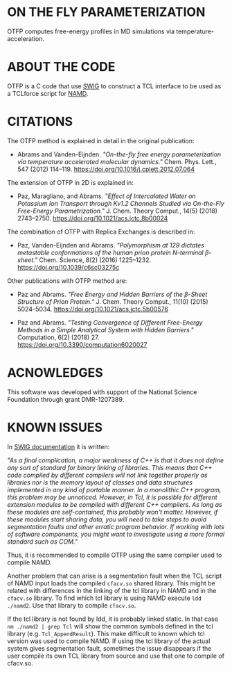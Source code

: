 # ON THE FLY PARAMETERIZATION 

OTFP computes free-energy profiles in MD simulations via temperature-acceleration. 

# ABOUT THE CODE

OTFP is a C code that use [SWIG](http://www.swig.org) to construct a TCL interface to be used as a
TCLforce script for [NAMD](www.ks.uiuc.edu/Research/namd).




# CITATIONS

The OTFP method is explained in detail in the original publication:

- Abrams and Vanden-Eijnden. 
_"On-the-fly free energy parameterization via temperature accelerated molecular
dynamics."_
Chem. Phys. Lett., 547 (2012) 114–119. https://doi.org/10.1016/j.cplett.2012.07.064

The extension of OTFP in 2D is explained in:

- Paz, Maragliano, and Abrams. 
_"Effect of Intercalated Water on Potassium Ion Transport through Kv1.2
Channels Studied via On-the-Fly Free-Energy Parametrization."_
J. Chem. Theory Comput., 14(5) (2018) 2743–2750. https://doi.org/10.1021/acs.jctc.8b00024
 
The combination of OTFP with Replica Exchanges is described in:

- Paz, Vanden-Eijnden and Abrams. 
_"Polymorphism at 129 dictates metastable conformations of the human prion
protein N-terminal β-sheet."_ 
Chem. Science, 8(2) (2016) 1225–1232. https://doi.org/10.1039/c6sc03275c
 
Other publications with OTFP method are:

- Paz and Abrams. 
_"Free Energy and Hidden Barriers of the β-Sheet Structure of Prion Protein."_
J. Chem. Theory Comput., 11(10) (2015) 5024–5034. https://doi.org/10.1021/acs.jctc.5b00576

- Paz and Abrams. 
_"Testing Convergence of Different Free-Energy Methods in a Simple Analytical
System with Hidden Barriers."_
Computation, 6(2) (2018) 27.  https://doi.org/10.3390/computation6020027

# ACNOWLEDGES

This software was developed with support of the National Science Foundation
through grant DMR-1207389.
 
# KNOWN ISSUES

In [SWIG documentation](http://www.swig.org/Doc1.3/Tcl.html) it is written: 

_"As a final complication, a major weakness of C++ is that it does not define any
sort of standard for binary linking of libraries. This means that C++ code
compiled by different compilers will not link together properly as libraries
nor is the memory layout of classes and data structures implemented in any kind
of portable manner. In a monolithic C++ program, this problem may be unnoticed.
However, in Tcl, it is possible for different extension modules to be compiled
with different C++ compilers. As long as these modules are self-contained, this
probably won't matter. However, if these modules start sharing data, you will
need to take steps to avoid segmentation faults and other erratic program
behavior. If working with lots of software components, you might want to
investigate using a more formal standard such as COM."_

Thus, it is recommended to compile OTFP using the same compiler used to compile
NAMD. 

Another problem that can arise is a segmentation fault when the TCL script of
NAMD input loads the compiled `cfacv.so` shared library. This might be related with
differences in the linking of the tcl library in NAMD and in the `cfacv.so`
library. To find which tcl library is using NAMD execute `ldd ./namd2`.  Use
that library to compile `cfacv.so`.

If the tcl library is not found by ldd, it is probably linked static. In that
case `nm ./namd2 | grep Tcl` will show the common symbols defined in the tcl
library (e.g. `Tcl_AppendResult`). This make difficult to known which tcl
version was used to compile NAMD. If using the tcl library of the actual system
gives segmentation fault, sometimes the issue disappears if the user compile
its own TCL library from source and use that one to compile of cfacv.so.
 

